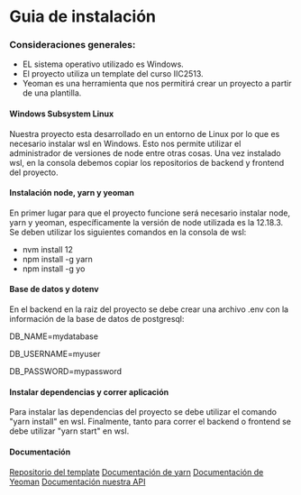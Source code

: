 # Guia de instalación

### Consideraciones generales:

- EL sistema operativo utilizado es Windows.
- El proyecto utiliza un template del curso IIC2513.
- Yeoman es una herramienta que nos permitirá crear un proyecto a partir de una plantilla.

#### Windows Subsystem Linux

Nuestra proyecto esta desarrollado en un entorno de Linux por lo que es necesario instalar wsl en Windows. Esto nos permite utilizar el administrador de versiones de node entre otras cosas. Una vez instalado wsl, en la consola debemos copiar los repositorios de backend y frontend del proyecto.

#### Instalación node, yarn y yeoman

En primer lugar para que el proyecto funcione será necesario instalar node, yarn y yeoman, específicamente la versión de node utilizada es la 12.18.3. Se deben utilizar los siguientes comandos en la consola de wsl:
- nvm install 12
- npm install -g yarn
- npm install -g yo

#### Base de datos y dotenv

En el backend en la raiz del proyecto se debe crear una archivo .env con la información de la base de datos de postgresql:

DB_NAME=mydatabase

DB_USERNAME=myuser

DB_PASSWORD=mypassword

#### Instalar dependencias y correr aplicación

Para instalar las dependencias del proyecto se debe utilizar el comando "yarn install" en wsl.
Finalmente, tanto para correr el backend o frontend se debe utilizar "yarn start" en wsl.

#### Documentación

[Repositorio del template](https://github.com/IIC2513/generator-template/wiki/Generator-commands)
[Documentación de yarn](https://yarnpkg.com/)
[Documentación de Yeoman](https://yeoman.io/)
[Documentación nuestra API](https://documenter.getpostman.com/view/13524334/TzeWF7TR)
